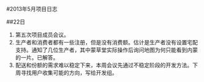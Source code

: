#2013年5月项目日志

##22日
1. 第五次项目成员会议。
2. 生产者和消费者都有一些注册，但是没有消费额。估计是生产者没有设置宅配支持。通知了几位生产者，其中蒙草堂实际操作后询问地图为何只能看到内蒙的一片。已解答。
3. 配送和份额的需求难以稳定下来，本周会议先通过不稳定阶段的开发方法。下周寻找用户收集可能的方向，写给开发组。